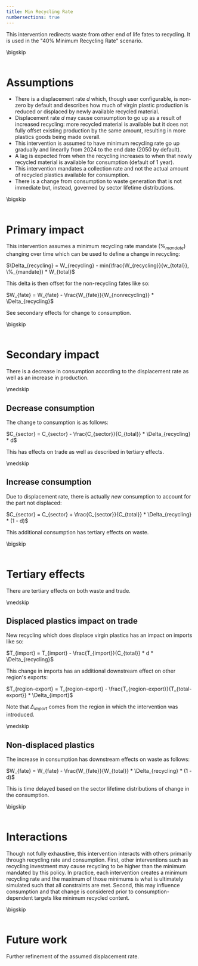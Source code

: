 ```yaml
---
title: Min Recycling Rate
numbersections: true
---
```

This intervention redirects waste from other end of life fates to recycling. It is used in the "40% Minimum Recycling Rate" scenario.

\bigskip
<br>
<br>

# Assumptions

- There is a displacement rate $d$ which, though user configurable, is non-zero by default and describes how much of virgin plastic production is reduced or displaced by newly available recycled material.
- Displacement rate $d$ may cause consumption to go up as a result of increased recycling: more recycled material is available but it does not fully offset existing production by the same amount, resulting in more plastics goods being made overall.
- This intervention is assumed to have minimum recycling rate go up gradually and linearlly from 2024 to the end date (2050 by default).
- A lag is expected from when the recycling increases to when that newly recycled material is available for consumption (default of 1 year).
- This intervention mandates a collection rate and not the actual amount of recycled plastics available for consumption.
- There is a change from consumption to waste generation that is not immediate but, instead, governed by sector lifetime distributions.

\bigskip
<br>
<br>

# Primary impact
This intervention assumes a minimum recycling rate mandate ($\%_{mandate}$) changing over time which can be used to define a change in recycling:

$\Delta_{recycling} = W_{recycling} - min(\frac{W_{recycling}}{w_{total}}, \%_{mandate}) * W_{total}$

This delta is then offset for the non-recycling fates like so:

$W_{fate} = W_{fate} - \frac{W_{fate}}{W_{nonrecycling}} * \Delta_{recycling}$

See secondary effects for change to consumption.

\bigskip
<br>
<br>

# Secondary impact
There is a decrease in consumption according to the displacement rate as well as an increase in production.

\medskip
<br>

## Decrease consumption
The change to consumption is as follows:

$C_{sector} = C_{sector} - \frac{C_{sector}}{C_{total}} * \Delta_{recycling} * d$

This has effects on trade as well as described in tertiary effects.

\medskip
<br>

## Increase consumption
Due to displacement rate, there is actually _new_ consumption to account for the part not displaced:

$C_{sector} = C_{sector} + \frac{C_{sector}}{C_{total}} * \Delta_{recycling} * (1 - d)$

This additional consumption has tertiary effects on waste.

\bigskip
<br>
<br>

# Tertiary effects
There are tertiary effects on both waste and trade.

\medskip
<br>

## Displaced plastics impact on trade
New recycling which does displace virgin plastics has an impact on imports like so:

$T_{import} = T_{import} - \frac{T_{import}}{C_{total}} * d * \Delta_{recycling}$

This change in imports has an additional downstream effect on other region's exports:

$T_{region-export} = T_{region-export} - \frac{T_{region-export}}{T_{total-export}} * \Delta_{import}$

Note that $\Delta_{import}$ comes from the region in which the intervention was introduced.

\medskip
<br>

## Non-displaced plastics
The increase in consumption has downstream effects on waste as follows:

$W_{fate} = W_{fate} - \frac{W_{fate}}{W_{total}} * \Delta_{recycling} * (1 - d)$

This is time delayed based on the sector lifetime distributions of change in the consumption.

\bigskip
<br>
<br>

# Interactions
Though not fully exhaustive, this intervention interacts with others primarily through recycling rate and consumption. First, other interventions such as recycling investment may cause recycling to be higher than the minimum mandated by this policy. In practice, each intervention creates a minimum recycling rate and the maximum of those minimums is what is ultimately simulated such that all constraints are met. Second, this may influence consumption and that change is considered prior to consumption-dependent targets like minimum recycled content.

\bigskip
<br>
<br>

# Future work
Further refinement of the assumed displacement rate.